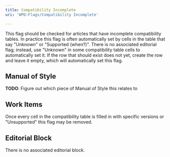 ```yaml
---
title: Compatibility Incomplete
uri: 'WPD:Flags/Compatibility Incomplete'

---
```

This flag should be checked for articles that have incomplete compatibility tables. In practice this flag is often automatically set by cells in the table that say "Unknown" or "Supported (when?)". There is no associated editorial flag; instead, use "Unknown" in some compatibility table cells to automatically set it. If the row that should exist does not yet, create the row and leave it empty, which will automatically set this flag.

## Manual of Style

**TODO**: Figure out which piece of Manual of Style this relates to

## Work Items

Once every cell in the compatibility table is filled in with specific versions or "Unsupported" this flag may be removed.

## Editorial Block

There is no associated editorial block.

